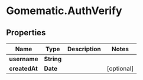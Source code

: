 # Gomematic.AuthVerify

## Properties

Name | Type | Description | Notes
------------ | ------------- | ------------- | -------------
**username** | **String** |  | 
**createdAt** | **Date** |  | [optional] 


